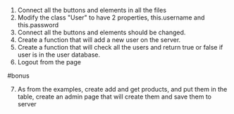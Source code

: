 

1. Connect all the buttons and elements in all the files
2. Modify the class "User" to have 2 properties, this.username and this.password
3. Connect all the buttons and elements should be changed.
4. Create a function that will add a new user on the server.
5. Create a function that will check all the users and return true or false if user is in the user database.
6. Logout from the page

#bonus

7. As from the examples, create add and get products, and put them in the table, create an admin page that will create them and save them to server